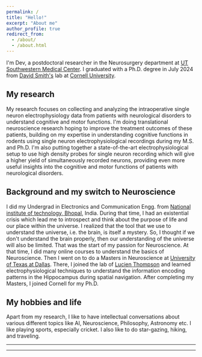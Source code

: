 ```yaml
---
permalink: /
title: "Hello!"
excerpt: "About me"
author_profile: true
redirect_from: 
  - /about/
  - /about.html
---
```


I'm Dev, a postdoctoral researcher in the Neurosurgery department at [UT Southwestern Medical Center][UTSW]. I graduated with a Ph.D. degree in July 2024 from [David Smith's][lab_website] lab at [Cornell University][university]. 


My research
------

My research focuses on collecting and analyzing the intraoperative single neuron electrophysiology data from patients with neurological disorders to understand cognitive and motor functions. I'm doing translational neuroscience research hoping to improve the treatment outcomes of these patients, building on my expertise in understanding cognitive functions in rodents using single neuron electrophysiological recordings during my M.S. and Ph.D. I'm also putting together a state-of-the-art electrophysiological setup to use high density probes for single neuron recording which will give a higher yield of simultaneously recorded neurons, providing even more useful insights into the cognitive and motor functions of patients with neurological disorders. 


Background and my switch to Neuroscience
------

I did my Undergrad in Electronics and Communication Engg. from [National institute of technology, Bhopal][ug], India. During that time, I had an existential crisis which lead me to introspect and think about the purpose of life and our place within the universe. I realized that the tool that we use to understand the universe, i.e. the brain, is itself a mystery. So, I thought if we don't understand the brain properly, then our understanding of the universe will also be limited. That was the start of my passion for Neuroscience. At that time, I did many online courses to understand the basics of Neuroscience. Then I went on to do a Masters in Neuroscience at [University of Texas at Dallas][masters]. There, I joined the lab of [Lucien Thompson][lab_utd] and learned electrophysiological techniques to understand the information encoding patterns in the Hippocampus during spatial navigation. After completing my Masters, I joined Cornell for my Ph.D.


My hobbies and life
------

Apart from my research, I like to have intellectual conversations about various different topics like AI, Neuroscience, Philosophy, Astronomy etc. I like playing sports, especially cricket. I also like to do star-gazing, hiking, and traveling.

---
---
[resume]: https://devsubramanian.github.io/Resume.pdf
[lab_website]: https://blogs.cornell.edu/davidsmithlab/
[university]: https://www.cornell.edu/
[ug]: http://www.manit.ac.in/
[masters]: https://www.utdallas.edu/
[lab_utd]: https://bbs.utdallas.edu/agingmemorylab/
[house]: https://www.gammaalphaithaca.com/
[nobel]: https://en.wikipedia.org/wiki/Hans_Bethe
[cricket]: https://www.facebook.com/cornellcricket/
[UTSW]: https://www.utsouthwestern.edu/
